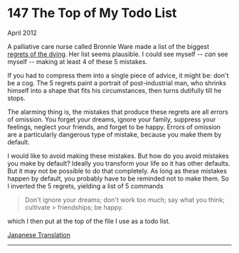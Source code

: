 # 147 The Top of My Todo List


  
 
  
 April 2012   
  
 A palliative care nurse called Bronnie Ware made a list of the biggest [regrets of the dying](http://bronnieware.com/regrets-of-the-dying/). Her list seems plausible. I could see myself -- _can_ see myself -- making at least 4 of these 5 mistakes.   
  
 If you had to compress them into a single piece of advice, it might be: don't be a cog. The 5 regrets paint a portrait of post-industrial man, who shrinks himself into a shape that fits his circumstances, then turns dutifully till he stops.   
  
 The alarming thing is, the mistakes that produce these regrets are all errors of omission. You forget your dreams, ignore your family, suppress your feelings, neglect your friends, and forget to be happy. Errors of omission are a particularly dangerous type of mistake, because you make them by default.   
  
 I would like to avoid making these mistakes. But how do you avoid mistakes you make by default? Ideally you transform your life so it has other defaults. But it may not be possible to do that completely. As long as these mistakes happen by default, you probably have to be reminded not to make them. So I inverted the 5 regrets, yielding a list of 5 commands   
  
 > Don't ignore your dreams; don't work too much; say what you think; cultivate > friendships; be happy. 

 which I then put at the top of the file I use as a todo list.   
  
 
  
 
  
 
  
 [Japanese Translation](https://note.com/tokyojack/n/n2e6a78d2e1e3)   
  
 
  
 
  
 
  
 

 
* * *
 

 

